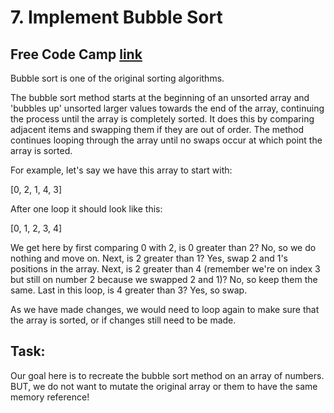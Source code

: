 # 7. Implement Bubble Sort
## Free Code Camp <a href="https://www.freecodecamp.org/learn/coding-interview-prep/algorithms/implement-bubble-sort">link</a>
Bubble sort is one of the original sorting algorithms.

The bubble sort method starts at the beginning of an unsorted array and 'bubbles up' unsorted larger values towards the end of the array, continuing the process until the array is completely sorted. It does this by comparing adjacent items and swapping them if they are out of order. The method continues looping through the array until no swaps occur at which point the array is sorted.

For example, let's say we have this array to start with:

[0, 2, 1, 4, 3]

After one loop it should look like this:

[0, 1, 2, 3, 4]

We get here by first comparing 0 with 2, is 0 greater than 2? No, so we do nothing and move on. Next, is 2 greater than 1? Yes, swap 2 and 1's positions in the array. Next, is 2 greater than 4 (remember we're on index 3 but still on number 2 because we swapped 2 and 1)? No, so keep them the same. Last in this loop, is 4 greater than 3? Yes, so swap.

As we have made changes, we would need to loop again to make sure that the array is sorted, or if changes still need to be made.

## Task:
Our goal here is to recreate the bubble sort method on an array of numbers. BUT, we do not want to mutate the original array or them to have the same memory reference!
